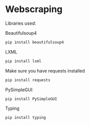 # Webscraping
Libraries used:

Beautifulsoup4
```python
pip install beautifulsoup4
```
LXML
```python
pip install lxml
```
Make sure you have requests installed
```python
pip install requests
```
PySimpleGUI
```
pip install PySimpleGUI
```
Typing
```
pip install typing
```
